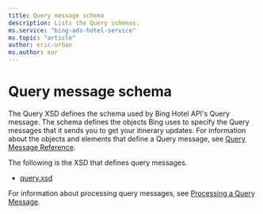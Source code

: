 ```yaml
---
title: Query message schema
description: Lists the Query schemas.
ms.service: "bing-ads-hotel-service"
ms.topic: "article"
author: eric-urban
ms.author: eur
---
```


# Query message schema

The Query XSD defines the schema used by Bing Hotel API's Query message. The schema defines the objects Bing uses to specify the Query messages that it sends you to get your itinerary updates. For information about the objects and elements that define a Query message, see [Query Message Reference](../query-message/reference.md).

The following is the XSD that defines query messages.

- [query.xsd](https://bhacstatic.blob.core.windows.net/schemas/query.xsd)

For information about processing query messages, see [Processing a Query Message](../query-message/process-query-message.md).
